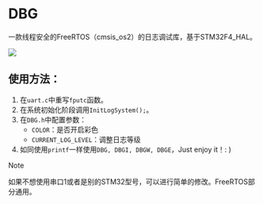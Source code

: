 # DBG

一款线程安全的FreeRTOS（cmsis_os2）的日志调试库，基于STM32F4_HAL。

<img src="https://s2.loli.net/2024/04/01/Uj1gPw4F6oLcqzK.png"/>


## 使用方法：

1. 在`uart.c`中重写`fputc`函数。
2. 在系统初始化阶段调用`InitLogSystem();`。
3. 在`DBG.h`中配置参数：
   - `COLOR`：是否开启彩色
   - `CURRENT_LOG_LEVEL`：调整日志等级
4. 如同使用`printf`一样使用`DBG, DBGI, DBGW, DBGE`，Just enjoy it！: )



> [!note]
>
> 如果不想使用串口1或者是别的STM32型号，可以进行简单的修改。FreeRTOS部分通用。
